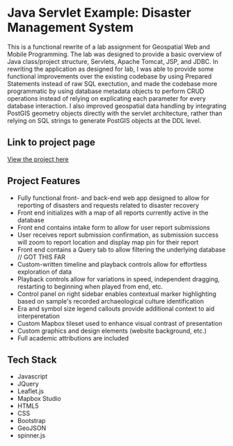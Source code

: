 <h1>Java Servlet Example: Disaster Management System</h1>
This is a functional rewrite of a lab assignment for Geospatial Web and Mobile Programming.  The lab was designed to provide a basic overview of Java class/project structure, Servlets, Apache Tomcat, JSP, and JDBC.  In rewriting the application as designed for lab, I was able to provide some functional improvements over the existing codebase by using Prepared Statements instead of raw SQL exectution, and made the codebase more programmatic by using database metadata objects to perform CRUD operations instead of relying on explicating each parameter for every database interaction.  I also improved geospatial data handling by integrating PostGIS geometry objects directly with the servlet architecture, rather than relying on SQL strings to generate PostGIS objects at the DDL level.

<h2>Link to project page</h2>

[View the project here](https://bstrock.github.io/)

<h2>Project Features</h2>

* Fully functional front- and back-end web app designed to allow for reporting of disasters and requests related to disaster recovery
* Front end initializes with a map of all reports currently active in the database
* Front end contains intake form to allow for user report submissions
* User receives report submission confirmation, as submission success will zoom to report location and display map pin for their report
* Front end contains a Query tab to allow filtering the underlying database
// GOT THIS FAR
* Custom-written timeline and playback controls allow for effortless exploration of data
* Playback controls allow for variations in speed, independent dragging, restarting to beginning when played from end, etc.
* Control panel on right sidebar enables contextual marker highlighting based on sample's recorded archaeological culture identification
* Era and symbol size legend callouts provide additional context to aid interperetation
* Custom Mapbox tileset used to enhance visual contrast of presentation
* Custom graphics and design elements (website background, etc.)
* Full academic attributions are included

<h2>Tech Stack</h2>

* Javascript
* JQuery
* Leaflet.js
* Mapbox Studio
* HTML5
* CSS
* Bootstrap
* GeoJSON
* spinner.js
